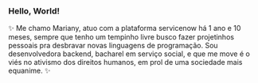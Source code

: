 ### Hello, World! 

:sparkles: Me chamo Mariany, atuo com a plataforma servicenow há 1 ano e 10 meses, sempre que tenho um tempinho livre busco fazer projetinhos pessoais pra desbravar novas linguagens de programação. Sou desenvolvedora backend, bacharel em serviço social, e que me move é o viés no ativismo dos direitos humanos, em prol de uma sociedade mais equanime. :sparkles:
<!--
**marianyqueiroz/marianyqueiroz** is a ✨ _special_ ✨ repository because its `README.md` (this file) appears on your GitHub profile.



